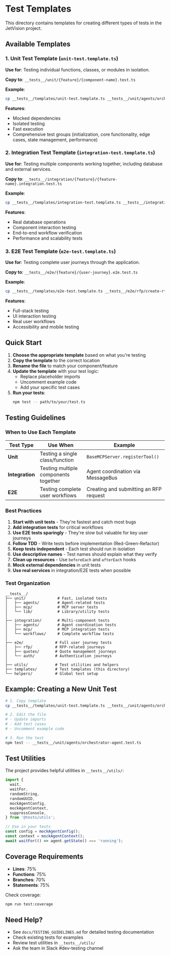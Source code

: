 # Test Templates

This directory contains templates for creating different types of tests in the JetVision project.

## Available Templates

### 1. Unit Test Template (`unit-test.template.ts`)

**Use for**: Testing individual functions, classes, or modules in isolation.

**Copy to**: `__tests__/unit/{feature}/{component-name}.test.ts`

**Example**:
```bash
cp __tests__/templates/unit-test.template.ts __tests__/unit/agents/orchestrator-agent.test.ts
```

**Features**:
- Mocked dependencies
- Isolated testing
- Fast execution
- Comprehensive test groups (initialization, core functionality, edge cases, state management, performance)

### 2. Integration Test Template (`integration-test.template.ts`)

**Use for**: Testing multiple components working together, including database and external services.

**Copy to**: `__tests__/integration/{feature}/{feature-name}.integration.test.ts`

**Example**:
```bash
cp __tests__/templates/integration-test.template.ts __tests__/integration/agents/agent-coordination.integration.test.ts
```

**Features**:
- Real database operations
- Component interaction testing
- End-to-end workflow verification
- Performance and scalability tests

### 3. E2E Test Template (`e2e-test.template.ts`)

**Use for**: Testing complete user journeys through the application.

**Copy to**: `__tests__/e2e/{feature}/{user-journey}.e2e.test.ts`

**Example**:
```bash
cp __tests__/templates/e2e-test.template.ts __tests__/e2e/rfp/create-rfp-request.e2e.test.ts
```

**Features**:
- Full-stack testing
- UI interaction testing
- Real user workflows
- Accessibility and mobile testing

## Quick Start

1. **Choose the appropriate template** based on what you're testing
2. **Copy the template** to the correct location
3. **Rename the file** to match your component/feature
4. **Update the template** with your test logic:
   - Replace placeholder imports
   - Uncomment example code
   - Add your specific test cases
5. **Run your tests**:
   ```bash
   npm test -- path/to/your/test.ts
   ```

## Testing Guidelines

### When to Use Each Template

| Test Type | Use When | Example |
|-----------|----------|---------|
| **Unit** | Testing a single class/function | `BaseMCPServer.registerTool()` |
| **Integration** | Testing multiple components together | Agent coordination via MessageBus |
| **E2E** | Testing complete user workflows | Creating and submitting an RFP request |

### Best Practices

1. **Start with unit tests** - They're fastest and catch most bugs
2. **Add integration tests** for critical workflows
3. **Use E2E tests sparingly** - They're slow but valuable for key user journeys
4. **Follow TDD** - Write tests before implementation (Red-Green-Refactor)
5. **Keep tests independent** - Each test should run in isolation
6. **Use descriptive names** - Test names should explain what they verify
7. **Clean up resources** - Use `beforeEach` and `afterEach` hooks
8. **Mock external dependencies** in unit tests
9. **Use real services** in integration/E2E tests when possible

### Test Organization

```
__tests__/
├── unit/              # Fast, isolated tests
│   ├── agents/        # Agent-related tests
│   ├── mcp/           # MCP server tests
│   └── lib/           # Library/utility tests
│
├── integration/       # Multi-component tests
│   ├── agents/        # Agent coordination tests
│   ├── mcp/           # MCP integration tests
│   └── workflows/     # Complete workflow tests
│
├── e2e/              # Full user journey tests
│   ├── rfp/          # RFP-related journeys
│   ├── quotes/       # Quote management journeys
│   └── auth/         # Authentication journeys
│
├── utils/            # Test utilities and helpers
├── templates/        # Test templates (this directory)
└── helpers/          # Global test setup
```

## Example: Creating a New Unit Test

```bash
# 1. Copy template
cp __tests__/templates/unit-test.template.ts __tests__/unit/agents/orchestrator-agent.test.ts

# 2. Edit the file
# - Update imports
# - Add test cases
# - Uncomment example code

# 3. Run the test
npm test -- __tests__/unit/agents/orchestrator-agent.test.ts
```

## Test Utilities

The project provides helpful utilities in `__tests__/utils/`:

```typescript
import {
  wait,
  waitFor,
  randomString,
  randomUUID,
  mockAgentConfig,
  mockAgentContext,
  suppressConsole,
} from '@tests/utils';

// Use in your tests
const config = mockAgentConfig();
const context = mockAgentContext();
await waitFor(() => agent.getState() === 'running');
```

## Coverage Requirements

- **Lines**: 75%
- **Functions**: 75%
- **Branches**: 70%
- **Statements**: 75%

Check coverage:
```bash
npm run test:coverage
```

## Need Help?

- See `docs/TESTING_GUIDELINES.md` for detailed testing documentation
- Check existing tests for examples
- Review test utilities in `__tests__/utils/`
- Ask the team in Slack #dev-testing channel
